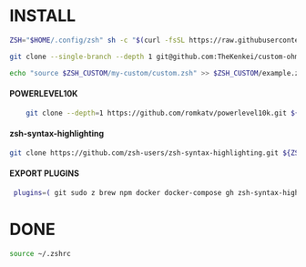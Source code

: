 # INSTALL

```sh
ZSH="$HOME/.config/zsh" sh -c "$(curl -fsSL https://raw.githubusercontent.com/ohmyzsh/ohmyzsh/master/tools/install.sh)";
```

```sh
git clone --single-branch --depth 1 git@github.com:TheKenkei/custom-ohmyzsh.git $ZSH_CUSTOM/my-custom;
```

```sh
echo "source $ZSH_CUSTOM/my-custom/custom.zsh" >> $ZSH_CUSTOM/example.zsh;
```

#### POWERLEVEL10K

```sh
    git clone --depth=1 https://github.com/romkatv/powerlevel10k.git ${ZSH_CUSTOM:-$HOME/.oh-my-zsh/custom}/themes/powerlevel10k
```

#### zsh-syntax-highlighting

```sh
git clone https://github.com/zsh-users/zsh-syntax-highlighting.git ${ZSH_CUSTOM:-~/.oh-my-zsh/custom}/plugins/zsh-syntax-highlighting
```

#### EXPORT PLUGINS

```sh
 plugins=( git sudo z brew npm docker docker-compose gh zsh-syntax-highlighting web-search dirhistory)
```

# DONE

```sh
source ~/.zshrc
```

